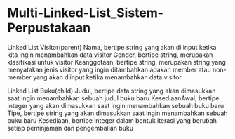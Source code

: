 # Multi-Linked-List_Sistem-Perpustakaan

Linked List Visitor(parent)
Nama, bertipe string yang akan di input ketika kita ingin menambahkan data visitor
Gender, bertipe string, merupakan klasifikasi untuk visitor
Keanggotaan, bertipe string, merupakan string yang menyatakan jenis visitor yang ingin ditambahkan apakah member atau non-member yang akan diinput ketika menambahkan data visitor

Linked List Buku(child)
Judul, bertipe data string yang akan dimasukkan saat ingin menambahkan sebuah judul buku baru
KesediaanAwal, bertipe integer yang akan dimasukkan saat ingin menambahkan sebuah buku baru
Tipe, bertipe string yang akan dimasukkan saat ingin menambahkan sebuah buku baru
Kesediaan, bertipe integer dalam bentuk iterasi yang berubah setiap peminjaman dan pengembalian buku

